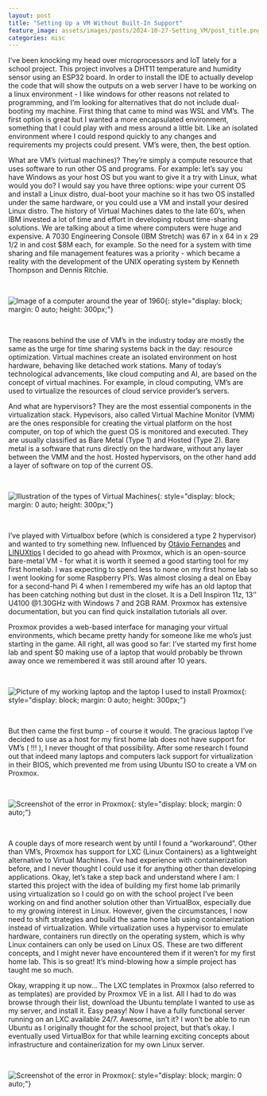 ```yaml
---
layout: post
title: "Setting Up a VM Without Built-In Support"
feature_image: assets/images/posts/2024-10-27-Setting_VM/post_title.png
categories: misc
---
```


I’ve been knocking my head over microprocessors and IoT lately for a school project. This project involves a DHT11 temperature and humidity sensor using an ESP32 board. In order to install the IDE to actually develop the code that will show the outputs on a web server I have to be working on a linux environment - I like windows for other reasons not related to programming, and I’m looking for alternatives that do not include dual-booting my machine. First thing that came to mind was WSL and VM’s. The first option is great but I wanted a more encapsulated environment, something that I could play with and mess around a little bit. Like an isolated environment where I could respond quickly to any changes and requirements my projects could present. VM’s were, then, the best option.

What are VM’s (virtual machines)? They’re simply a compute resource that uses software to run other OS and programs. For example: let’s say you have Windows as your host OS but you want to give it a try with Linux, what would you do? I would say you have three options: wipe your current OS and install a Linux distro, dual-boot your machine so it has two OS installed under the same hardware, or you could use a VM and install your desired Linux distro. The history of Virtual Machines dates to the late 60’s, when IBM invested a lot of time and effort in developing robust time-sharing solutions. We are talking about a time where computers were huge and expensive. A 7030 Engineering Console (IBM Stretch) was 67 in x 64 in x 29 1/2 in and cost $8M each, for example. So the need for a system with time sharing and file management features was a priority - which became a reality with the development of the UNIX operating system by Kenneth Thompson and Dennis Ritchie.

<br>

<!-- ![Image of cache directory](/assets/images/posts/2024-03-12-Work_in_my_machine/cache.png){: style="display: block; margin: 0 auto"} -->

![Image of a computer around the year of 1960]({{site.url}}/assets/images/posts/2024-10-27-Setting_VM/ibm.jpg){: style="display: block; margin: 0 auto; height: 300px;"}

<br>

The reasons behind the use of VM’s in the industry today are mostly the same as the urge for time sharing systems back in the day: resource optimization. Virtual machines create an isolated environment on host hardware, behaving like detached work stations. Many of today’s technological advancements, like cloud computing and AI, are based on the concept of virtual machines. For example, in cloud computing, VM’s are used to virtualize the resources of cloud service provider’s servers.

And what are hypervisors? They are the most essential components in the virtualization stack. Hypevisors, also called Virtual Machine Monitor (VMM) are the ones responsible for creating the virtual platform on the host computer, on top of which the guest OS is monitored and executed. They are usually classified as Bare Metal (Type 1) and Hosted (Type 2). Bare metal is a software that runs directly on the hardware, without any layer between the VMM and the host. Hosted hypervisors, on the other hand add a layer of software on top of the current OS.

<br>

<!-- ![Image of cache directory](/assets/images/posts/2024-03-12-Work_in_my_machine/cache.png){: style="display: block; margin: 0 auto"} -->

![Illustration of the types of Virtual Machines]({{site.url}}/assets/images/posts/2024-10-27-Setting_VM/VMs.png){: style="display: block; margin: 0 auto; height: 300px;"}

<br>

I’ve played with Virtualbox before (which is considered a type 2 hypervisor) and wanted to try something new. Influenced by <a href="https://www.linkedin.com/in/otaviof/" class="custom-link" >Otávio Fernandes</a> and <a href="https://www.linkedin.com/company/linuxtips/" class="custom-link">LINUXtips</a> I decided to go ahead with Proxmox, which is an open-source bare-metal VM - for what it is worth it seemed a good starting tool for my first homelab. I was expecting to spend less to none on my first home lab so I went looking for some Raspberry PI’s. Was almost closing a deal on Ebay for a second-hand Pi 4 when I remembered my wife has an old laptop that has been catching nothing but dust in the closet. It is a Dell Inspiron 11z, 13’’ U4100 @1.30GHz with Windows 7 and 2GB RAM. Proxmox has extensive documentation, but you can find quick installation tutorials all over.

Proxmox provides a web-based interface for managing your virtual environments, which became pretty handy for someone like me who’s just starting in the game. All right, all was good so far: I’ve started my first home lab and spent $0 making use of a laptop that would probably be thrown away once we remembered it was still around after 10 years.

<br>

<!-- ![Image of cache directory](/assets/images/posts/2024-03-12-Work_in_my_machine/cache.png){: style="display: block; margin: 0 auto"} -->

![Picture of my working laptop and the laptop I used to install Proxmox]({{site.url}}/assets/images/posts/2024-10-27-Setting_VM/both_laptops.jpg){: style="display: block; margin: 0 auto; height: 300px;"}

<br>

But then came the first bump - of course it would. The gracious laptop I’ve decided to use as a host for my first home lab does not have support for VM’s ( !!! ), I never thought of that possibility. After some research I found out that indeed many laptops and computers lack support for virtualization in their BIOS, which prevented me from using Ubuntu ISO to create a VM on Proxmox.

<br>

<!-- ![Image of cache directory](/assets/images/posts/2024-03-12-Work_in_my_machine/cache.png){: style="display: block; margin: 0 auto"} -->

![Screenshot of the error in Proxmox]({{site.url}}/assets/images/posts/2024-10-27-Setting_VM/VM_not_supported.png){: style="display: block; margin: 0 auto;"}

<br>

A couple days of more research went by until I found a “workaround”. Other than VM’s, Proxmox has support for LXC (Linux Containers) as a lightweight alternative to Virtual Machines. I’ve had experience with containerization before, and I never thought I could use it for anything other than developing applications. Okay, let’s take a step back and understand where I am: I started this project with the idea of building my first home lab primarily using virtualization so I could go on with the school project I’ve been working on and find another solution other than VirtualBox, especially due to my growing interest in Linux. However, given the circumstances, I now need to shift strategies and build the same home lab using containerization instead of virtualization. While virtualization uses a hypervisor to emulate hardware, containers run directly on the operating system, which is why Linux containers can only be used on Linux OS. These are two different concepts, and I might never have encountered them if it weren’t for my first home lab. This is so great! It’s mind-blowing how a simple project has taught me so much.

Okay, wrapping it up now… The LXC templates in Proxmox (also referred to as templates) are provided by Proxmox VE in a list. All I had to do was browse through their list, download the Ubuntu template I wanted to use as my server, and install it. Easy peasy! Now I have a fully functional server running on an LXC available 24/7. Awesome, isn’t it? I won’t be able to run Ubuntu as I originally thought for the school project, but that’s okay. I eventually used VirtualBox for that while learning exciting concepts about infrastructure and containerization for my own Linux server.

<br>

<!-- ![Image of cache directory](/assets/images/posts/2024-03-12-Work_in_my_machine/cache.png){: style="display: block; margin: 0 auto"} -->

![Screenshot of the error in Proxmox]({{site.url}}/assets/images/posts/2024-10-27-Setting_VM/ubuntu_server1.png){: style="display: block; margin: 0 auto;"}

<br>
